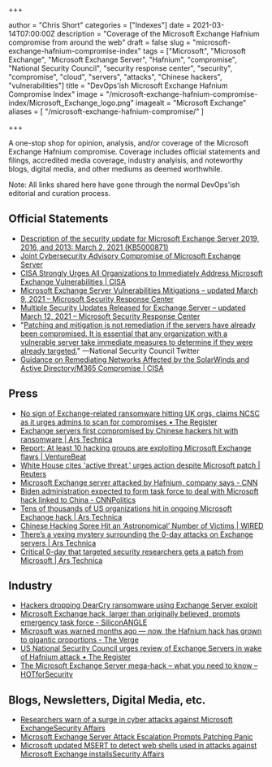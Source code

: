+++

author = "Chris Short"
categories = ["Indexes"]
date = 2021-03-14T07:00:00Z
description = "Coverage of the Microsoft Exchange Hafnium compromise from around the web"
draft = false
slug = "microsoft-exchange-hafnium-compromise-index"
tags = ["Microsoft", "Microsoft Exchange", "Microsoft Exchange Server", "Hafnium", "compromise", "National Security Council", "security response center", "security", "compromise", "cloud", "servers", "attacks", "Chinese hackers", "vulnerabilities"]
title = "DevOps'ish Microsoft Exchange Hafnium Compromise Index"
image = "/microsoft-exchange-hafnium-compromise-index/Microsoft_Exchange_logo.png"
imagealt = "Microsoft Exchange"
aliases = [
    "/microsoft-exchange-hafnium-compromise/"
]

+++

A one-stop shop for opinion, analysis, and/or coverage of the Microsoft Exchange Hafnium compromise. Coverage includes official statements and filings, accredited media coverage, industry analyisis, and noteworthy blogs, digital media, and other mediums as deemed worthwhile.

Note: All links shared here have gone through the normal DevOps'ish editorial and curation process.

## Official Statements

* [Description of the security update for Microsoft Exchange Server 2019, 2016, and 2013: March 2, 2021 (KB5000871)](https://support.microsoft.com/en-us/topic/description-of-the-security-update-for-microsoft-exchange-server-2019-2016-and-2013-march-2-2021-kb5000871-9800a6bb-0a21-4ee7-b9da-fa85b3e1d23b)
* [Joint Cybersecurity Advisory Compromise of Microsoft Exchange Server](https://www.ic3.gov/Media/News/2021/210310.pdf)
* [CISA Strongly Urges All Organizations to Immediately Address Microsoft Exchange Vulnerabilities | CISA](https://us-cert.cisa.gov/ncas/current-activity/2021/03/08/cisa-strongly-urges-all-organizations-immediately-address)
* [Microsoft Exchange Server Vulnerabilities Mitigations – updated March 9, 2021 – Microsoft Security Response Center](https://msrc-blog.microsoft.com/2021/03/05/microsoft-exchange-server-vulnerabilities-mitigations-march-2021/)
* [Multiple Security Updates Released for Exchange Server – updated March 12, 2021 – Microsoft Security Response Center](https://msrc-blog.microsoft.com/2021/03/02/multiple-security-updates-released-for-exchange-server/)
* "[Patching and mitigation is not remediation if the servers have already been compromised. It is essential that any organization with a vulnerable server take immediate measures to determine if they were already targeted.](https://twitter.com/whnsc/status/1368275202883411975)" —National Security Council Twitter
* [Guidance on Remediating Networks Affected by the SolarWinds and Active Directory/M365 Compromise | CISA](https://us-cert.cisa.gov/ncas/current-activity/2021/03/09/guidance-remediating-networks-affected-solarwinds-and-active)

## Press

* [No sign of Exchange-related ransomware hitting UK orgs, claims NCSC as it urges admins to scan for compromises • The Register](https://www.theregister.com/2021/03/12/no_exchange_ransomware_uk_ncsc_hafnium/)
* [Exchange servers first compromised by Chinese hackers hit with ransomware | Ars Technica](https://arstechnica.com/gadgets/2021/03/ransomware-gangs-hijack-7000-exchange-servers-first-hit-by-chinese-hackers/)
* [Report: At least 10 hacking groups are exploiting Microsoft Exchange flaws | VentureBeat](https://venturebeat.com/2021/03/11/report-at-least-10-hacking-groups-are-exploiting-microsoft-exchange-flaws/)
* [White House cites 'active threat,' urges action despite Microsoft patch | Reuters](https://www.reuters.com/article/us-usa-cyber-microsoft-idUSKBN2AZ0OQ)
* [Microsoft Exchange server attacked by Hafnium, company says - CNN](https://www.cnn.com/2021/03/03/tech/microsoft-exchange-server-hafnium-china-intl-hnk/index.html)
* [Biden administration expected to form task force to deal with Microsoft hack linked to China - CNNPolitics](https://www.cnn.com/2021/03/06/politics/microsoft-hack-task-force/index.html)
* [Tens of thousands of US organizations hit in ongoing Microsoft Exchange hack | Ars Technica](https://arstechnica.com/gadgets/2021/03/tens-of-thousands-of-us-organizations-hit-in-ongoing-microsoft-exchange-hack/)
* [Chinese Hacking Spree Hit an ‘Astronomical’ Number of Victims | WIRED](https://www.wired.com/story/china-microsoft-exchange-server-hack-victims/)
* [There’s a vexing mystery surrounding the 0-day attacks on Exchange servers | Ars Technica](https://arstechnica.com/gadgets/2021/03/security-unicorn-exchange-server-0-days-were-exploited-by-6-apts/)
* [Critical 0-day that targeted security researchers gets a patch from Microsoft | Ars Technica](https://arstechnica.com/gadgets/2021/03/microsoft-patches-critical-0day-that-north-korea-used-to-target-researchers/)

## Industry

* [Hackers dropping DearCry ransomware using Exchange Server exploit](https://www.hackread.com/hackers-dearcry-ransomware-exchange-server-exploit/)
* [Microsoft Exchange hack, larger than originally believed, prompts emergency task force - SiliconANGLE](https://siliconangle.com/2021/03/08/exchange-hack-larger-originally-believed-prompts-emergency-taskforce/)
* [Microsoft was warned months ago — now, the Hafnium hack has grown to gigantic proportions - The Verge](https://www.theverge.com/2021/3/8/22319934/microsoft-hafnium-hack-exchange-server-email-flaw-white-house)
* [US National Security Council urges review of Exchange Servers in wake of Hafnium attack • The Register](https://www.theregister.com/2021/03/08/us_national_security_council_says/)
* [The Microsoft Exchange Server mega-hack – what you need to know – HOTforSecurity](https://hotforsecurity.bitdefender.com/blog/the-microsoft-exchange-server-mega-hack-what-you-need-to-know-25442.html)

## Blogs, Newsletters, Digital Media, etc.

* [Researchers warn of a surge in cyber attacks against Microsoft ExchangeSecurity Affairs](https://securityaffairs.co/wordpress/115532/hacking/microsoft-exchange-servers-hacks.html)
* [Microsoft Exchange Server Attack Escalation Prompts Patching Panic](https://www.darkreading.com/attacks-breaches/microsoft-exchange-server-attack-escalation-prompts-patching-panic/d/d-id/1340349)
* [Microsoft updated MSERT to detect web shells used in attacks against Microsoft Exchange installsSecurity Affairs](https://securityaffairs.co/wordpress/115388/hacking/microsoft-msert-microsoft-exchange-attacks.html)
